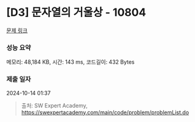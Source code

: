 # [D3] 문자열의 거울상 - 10804 

[문제 링크](https://swexpertacademy.com/main/code/problem/problemDetail.do?contestProbId=AXTC0x16D8EDFASe) 

### 성능 요약

메모리: 48,184 KB, 시간: 143 ms, 코드길이: 432 Bytes

### 제출 일자

2024-10-14 01:37



> 출처: SW Expert Academy, https://swexpertacademy.com/main/code/problem/problemList.do